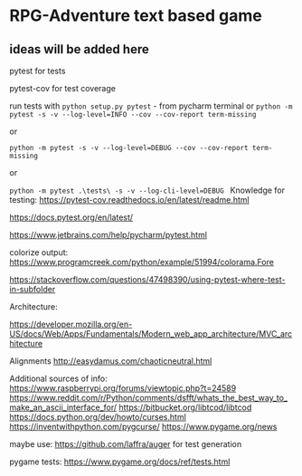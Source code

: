 # RPG-Adventure text based game
## ideas will be added here

pytest for tests

pytest-cov for test coverage


run tests with `python setup.py pytest` - from pycharm terminal
or
`python -m pytest -s -v --log-level=INFO --cov --cov-report term-missing`

or

`python -m pytest -s -v --log-level=DEBUG --cov --cov-report term-missing`

or

`python -m pytest .\tests\ -s -v --log-cli-level=DEBUG
`
Knowledge for testing:
https://pytest-cov.readthedocs.io/en/latest/readme.html

https://docs.pytest.org/en/latest/

https://www.jetbrains.com/help/pycharm/pytest.html


colorize output:
https://www.programcreek.com/python/example/51994/colorama.Fore

https://stackoverflow.com/questions/47498390/using-pytest-where-test-in-subfolder

Architecture:

https://developer.mozilla.org/en-US/docs/Web/Apps/Fundamentals/Modern_web_app_architecture/MVC_architecture

Alignments
http://easydamus.com/chaoticneutral.html


Additional sources of info:
https://www.raspberrypi.org/forums/viewtopic.php?t=24589
https://www.reddit.com/r/Python/comments/dsfft/whats_the_best_way_to_make_an_ascii_interface_for/
https://bitbucket.org/libtcod/libtcod
https://docs.python.org/dev/howto/curses.html
https://inventwithpython.com/pygcurse/
https://www.pygame.org/news

maybe use:
https://github.com/laffra/auger
for test generation

pygame tests:
https://www.pygame.org/docs/ref/tests.html
